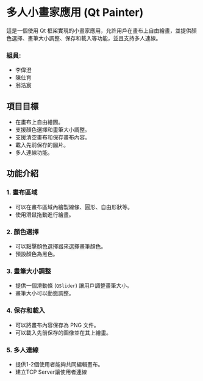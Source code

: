 # 多人小畫家應用 (Qt Painter)

這是一個使用 Qt 框架實現的小畫家應用，允許用戶在畫布上自由繪畫，並提供顏色選擇、畫筆大小調整、保存和載入等功能，並且支持多人連線。

### 組員:
- 李偉澄
- 陳仕育
- 翁浩宸


## 項目目標
- 在畫布上自由繪圖。
- 支援顏色選擇和畫筆大小調整。
- 支援清空畫布和保存畫布內容。
- 載入先前保存的圖片。
- 多人連線功能。

## 功能介紹

### 1. 畫布區域
- 可以在畫布區域內繪製線條、圓形、自由形狀等。
- 使用滑鼠拖動進行繪畫。

### 2. 顏色選擇
- 可以點擊顏色選擇器來選擇畫筆顏色。
- 預設顏色為黑色。

### 3. 畫筆大小調整
- 提供一個滑動條 (`QSlider`) 讓用戶調整畫筆大小。
- 畫筆大小可以動態調整。

### 4. 保存和載入
- 可以將畫布內容保存為 PNG 文件。
- 可以載入先前保存的圖像並在其上繪畫。

### 5. 多人連線
- 提供1-2個使用者能夠共同編輯畫布。
- 建立TCP Server讓使用者連線
